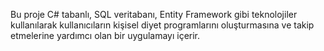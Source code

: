 Bu proje C# tabanlı, SQL veritabanı, Entity Framework gibi teknolojiler kullanılarak kullanıcıların kişisel diyet programlarını oluşturmasına ve takip etmelerine yardımcı olan bir uygulamayı içerir.

